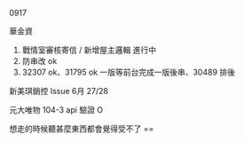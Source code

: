 0917

華金資

1. 戰情室審核寄信 / 新增屋主邏輯 進行中
2. 防串改 ok
3. 32307 ok、31795 ok 一版等前台完成一版後串、30489 排後

新美琪銷控 Issue 6月 27/28

元大唯物 104-3 api 驗證 O
















想走的時候聽甚麼東西都會覺得受不了 ==
